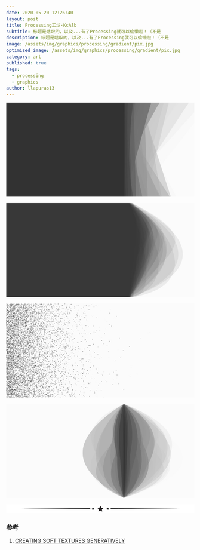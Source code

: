 ```yaml
---
date: 2020-05-20 12:26:40
layout: post
title: Processing工坊·KcAlb
subtitle: 标题是瞎取的，以及...有了Processing就可以偷懒啦！（不是
description: 标题是瞎取的，以及...有了Processing就可以偷懒啦！（不是
image: /assets/img/graphics/processing/gradient/pix.jpg
optimized_image: /assets/img/graphics/processing/gradient/pix.jpg
category: art
published: true
tags:
  - processing
  - graphics
author: llapuras13
---
```


![](/assets/img/graphics/processing/gradient/5.jpg)

![](/assets/img/graphics/processing/gradient/6.jpg)

![](/assets/img/graphics/processing/gradient/7.jpg)

![](/assets/img/graphics/processing/gradient/pix.jpg)


![](/assets/img/line.png)

### 参考

1. [CREATING SOFT TEXTURES GENERATIVELY](https://tylerxhobbs.com/essays/2015/creating-soft-textures-generatively)

